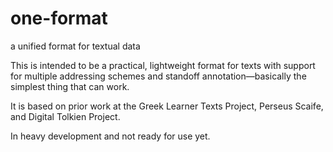 # one-format
a unified format for textual data

This is intended to be a practical, lightweight format for texts with support for multiple addressing schemes and standoff annotation—basically the simplest thing that can work.

It is based on prior work at the Greek Learner Texts Project, Perseus Scaife, and Digital Tolkien Project.

In heavy development and not ready for use yet.
